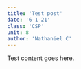 ```yaml
---
title: 'Test post'
date: '6-1-21'
class: 'CSP'
unit: 8
author: 'Nathaniel C'
---
```


Test content goes here.